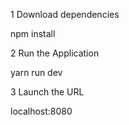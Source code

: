

1	Download dependencies

npm install

2	Run the Application

yarn run dev

3	Launch the URL

localhost:8080
```
